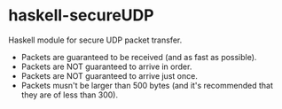 # haskell-secureUDP
Haskell module for secure UDP packet transfer.

- Packets are guaranteed to be received (and as fast as possible).
- Packets are NOT guaranteed to arrive in order.
- Packets are NOT guaranteed to arrive just once.
- Packets musn't be larger than 500 bytes (and it's recommended that they are of less than 300).
